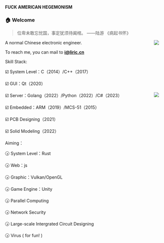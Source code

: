 <!--
**liricliu/liricliu** is a ✨ _special_ ✨ repository because its `README.md` (this file) appears on your GitHub profile.

Here are some ideas to get you started:

- 🔭 I’m currently working on ...
- 🌱 I’m currently learning ...
- 👯 I’m looking to collaborate on ...
- 🤔 I’m looking for help with ...
- 💬 Ask me about ...
- 📫 How to reach me: ...
- 😄 Pronouns: ...
- ⚡ Fun fact: ...
-->
**FUCK AMERICAN HEGEMONISM**
### :house: Welcome
> 位卑未敢忘忧国，事定犹须待阖棺。
> ——陆游 《病起书怀》
<img align="right" src="https://github-readme-stats.vercel.app/api?username=liricliu&show_icons=true&icon_color=CE1D2D&text_color=718096&bg_color=ffffff&hide_title=true" />
  
A normal Chinese electronic engineer.
 
To reach me, you can mail to **i@liric.cn**

Skill Stack:

:ballot_box_with_check: System Level：C（2014）/C++（2017）

:ballot_box_with_check: GUI：Qt（2020）

<img align="right" src="https://github-readme-stats.vercel.app/api/top-langs/?username=liricliu&layout=compact" />

:ballot_box_with_check: Server：Golang（2022）/Python（2022）/C#（2023）

:ballot_box_with_check: Embedded：ARM（2019）/MCS-51（2015）

:ballot_box_with_check: PCB Designing（2021）

:ballot_box_with_check: Solid Modeling（2022）

Aiming：

:clock430: System Level：Rust

:clock430: Web：js

:clock430: Graphic：Vulkan/OpenGL

:clock430: Game Engine：Unity

:clock430: Parallel Computing

:clock430: Network Security

:clock430: Large-scale Intergrated Circuit Designing

:clock430: Virus ( for fun! )

